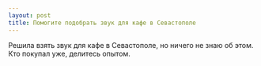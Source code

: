 ```yaml
---
layout: post 
title: Помогите подобрать звук для кафе в Севастополе 
--- 
```

Решила взять звук для кафе в Севастополе, но ничего не знаю об этом. Кто покупал уже, делитесь опытом.